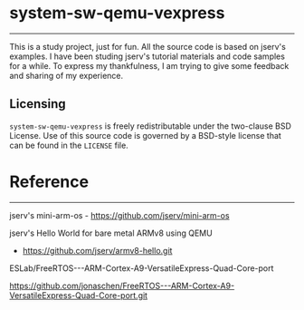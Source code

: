 # system-sw-qemu-vexpress
---------
This is a study project, just for fun.
All the source code is based on jserv's examples.
I have been studing jserv's tutorial materials and code samples for a while.
To express my thankfulness, I am trying to give some feedback 
and sharing of my experience.


Licensing
---------
`system-sw-qemu-vexpress` is freely redistributable under the two-clause BSD License. Use of this source code is governed by a BSD-style license that can be found in the `LICENSE` file.

# Reference
---------
jserv's mini-arm-os - https://github.com/jserv/mini-arm-os

jserv's Hello World for bare metal ARMv8 using QEMU
 - https://github.com/jserv/armv8-hello.git


ESLab/FreeRTOS---ARM-Cortex-A9-VersatileExpress-Quad-Core-port

https://github.com/jonaschen/FreeRTOS---ARM-Cortex-A9-VersatileExpress-Quad-Core-port.git
